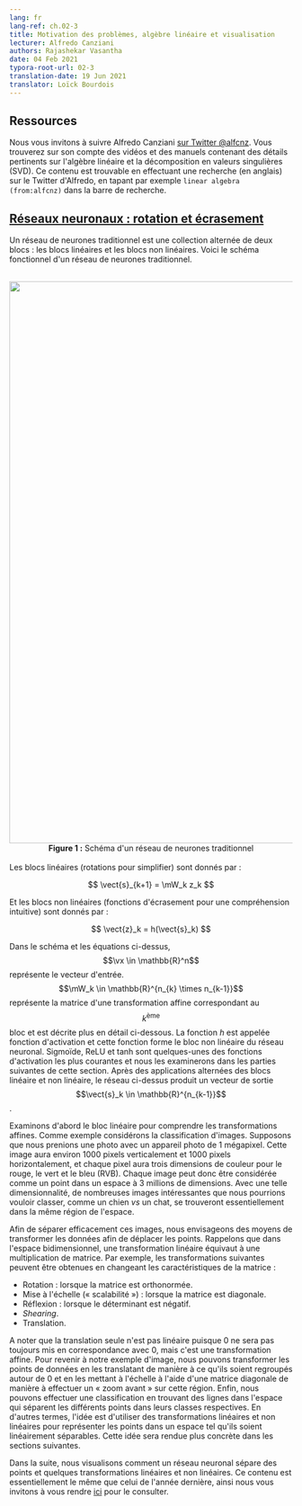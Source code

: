 ```yaml
---
lang: fr
lang-ref: ch.02-3
title: Motivation des problèmes, algèbre linéaire et visualisation
lecturer: Alfredo Canziani
authors: Rajashekar Vasantha
date: 04 Feb 2021
typora-root-url: 02-3
translation-date: 19 Jun 2021
translator: Loïck Bourdois
---
```



<!--
## Resources

Please follow Alfredo Canziani [on Twitter @alfcnz](https://twitter.com/alfcnz). Videos and textbooks with relevant details on linear algebra and singular value decomposition (SVD) can be found by searching Alfredo's Twitter, for example type `linear algebra (from:alfcnz)` in the search box.
-->
## Ressources

Nous vous invitons à suivre Alfredo Canziani [sur Twitter @alfcnz](https://twitter.com/alfcnz). Vous trouverez sur son compte des vidéos et des manuels contenant des détails pertinents sur l'algèbre linéaire et la décomposition en valeurs singulières (SVD). Ce contenu est trouvable en effectuant une recherche (en anglais) sur le Twitter d'Alfredo, en tapant par exemple `linear algebra (from:alfcnz)` dans la barre de recherche.


<!--
## [Neural Nets: Rotation and Squashing](https://youtu.be/0TdAmZUMj2k)
A traditional neural network is an alternating collection of two blocks - the linear blocks and the non-linear blocks. Given below is a block diagram of a traditional neural network.
<br>
<br>
<center>
<img src="{{site.baseurl}}/images/week02/02-3/figure1.png" width="1000px"/>
Figure 1: Block Diagram of a Traditional Neural Network
</center>
<br>
The linear blocks (Rotations, for simplicity) are given by:

$$
\vect{s}_{k+1} = \mW_k z_k
$$

And the non-linear blocks (Squashing functions for intuitive understanding) are given by:

$$ \vect{z}_k = h(\vect{s}_k) $$

In the above diagram and equations, $$\vx \in \mathbb{R}^n$$ represents the input vector. $$\mW_k \in \mathbb{R}^{n_{k} \times n_{k-1}}$$ represents the matrix of an affine transformation corresponding to the $$k^{\text{th}}$$ block and is described below in further detail. The function $h$ is called the activation function and this function forms the non-linear block of the neural network. Sigmoid, ReLu and tanh are some of the common activation functions and we will look at them in the later parts of this section. After alternate applications of linear and non-linear blocks, the above network produces an output vector $$\vect{s}_k \in \mathbb{R}^{n_{k-1}}$$.

Let us first have a look at the linear block to gain some intuition on affine transformations. As a motivating example, let us consider image classification. Suppose we take a picture with a 1 megapixel camera. This image will have about 1,000 pixels vertically and 1,000 pixels horizontally, and each pixel will have three colour dimensions for red, green, and blue (RGB). Each particular image can then be considered as one point in a 3 million-dimensional space. With such massive dimensionality, many interesting images we might want to classify -- such as a dog *vs.* a cat -- will essentially be in the same region of the space.

In order to effectively separate these images, we consider ways of transforming the data in order to move the points. Recall that in 2-D space, a linear transformation is the same as matrix multiplication. For example, the following are transformations, which can be obtained by changing matrix characterictics:

-   Rotation (when the matrix is orthonormal).
-   Scaling (when the matrix is diagonal).
-   Reflection (when the determinant is negative).
-   Shearing.
-   Translation.

Note that translation alone is not linear since 0 will not always be mapped to 0, but it is an affine transformation. Returning to our image example, we can transform the data points by translating such that the points are clustered around 0 and scaling with a diagonal matrix such that we "zoom in" to that region. Finally, we can do classification by finding lines across the space which separate the different points into their respective classes. In other words, the idea is to use linear and nonlinear transformations to map the points into a space such that they are linearly separable. This idea will be made more concrete in the following sections.

In the next part, we visualize how a neural network separates points and a few linear and non-linear transformations. This can be accessed [here](https://atcold.github.io/pytorch-Deep-Learning/en/week01/01-3/).
-->


## [Réseaux neuronaux : rotation et écrasement](https://youtu.be/0TdAmZUMj2k)
Un réseau de neurones traditionnel est une collection alternée de deux blocs : les blocs linéaires et les blocs non linéaires.
Voici le schéma fonctionnel d'un réseau de neurones traditionnel.
<br>
<br>
<center>
<img src="{{site.baseurl}}/images/week02/02-3/figure1.png" width="1000px"/>
  <b>Figure 1 :</b> Schéma d'un réseau de neurones traditionnel
</center>
<br>
Les blocs linéaires (rotations pour simplifier) sont donnés par :

$$
\vect{s}_{k+1} = \mW_k z_k
$$

Et les blocs non linéaires (fonctions d'écrasement pour une compréhension intuitive) sont donnés par :


$$ \vect{z}_k = h(\vect{s}_k) $$

Dans le schéma et les équations ci-dessus,  $$\vx \in \mathbb{R}^n$$ représente le vecteur d'entrée. 
$$\mW_k \in \mathbb{R}^{n_{k} \times n_{k-1}}$$ représente la matrice d'une transformation affine correspondant au $$k^{\text{ème}}$$ bloc et est décrite plus en détail ci-dessous.
La fonction $h$ est appelée fonction d'activation et cette fonction forme le bloc non linéaire du réseau neuronal. 
Sigmoïde, ReLU et tanh sont quelques-unes des fonctions d'activation les plus courantes et nous les examinerons dans les parties suivantes de cette section. 
Après des applications alternées des blocs linéaire et non linéaire, le réseau ci-dessus produit un vecteur de sortie $$\vect{s}_k \in \mathbb{R}^{n_{k-1}}$$.

Examinons d'abord le bloc linéaire pour comprendre les transformations affines. Comme exemple considérons la classification d'images. 
Supposons que nous prenions une photo avec un appareil photo de $1$ mégapixel. 
Cette image aura environ $1 000$ pixels verticalement et $1 000$ pixels horizontalement, et chaque pixel aura trois dimensions de couleur pour le rouge, le vert et le bleu (RVB). 
Chaque image peut donc être considérée comme un point dans un espace à $3$ millions de dimensions.
Avec une telle dimensionnalité, de nombreuses images intéressantes que nous pourrions vouloir classer, comme un chien *vs* un chat, se trouveront essentiellement dans la même région de l'espace.

Afin de séparer efficacement ces images, nous envisageons des moyens de transformer les données afin de déplacer les points.
Rappelons que dans l'espace bidimensionnel, une transformation linéaire équivaut à une multiplication de matrice. 
Par exemple, les transformations suivantes peuvent être obtenues en changeant les caractéristiques de la matrice :

- Rotation : lorsque la matrice est orthonormée.
- Mise à l'échelle (« scalabilité ») : lorsque la matrice est diagonale.
- Réflexion : lorsque le déterminant est négatif.
- *Shearing*.
- Translation.

A noter que la translation seule n'est pas linéaire puisque $0$ ne sera pas toujours mis en correspondance avec 0, mais c'est une transformation affine. 
Pour revenir à notre exemple d'image, nous pouvons transformer les points de données en les translatant de manière à ce qu'ils soient regroupés autour de 0 et en les mettant à l'échelle à l'aide d'une matrice diagonale de manière à effectuer un « zoom avant » sur cette région.
Enfin, nous pouvons effectuer une classification en trouvant des lignes dans l'espace qui séparent les différents points dans leurs classes respectives. 
En d'autres termes, l'idée est d'utiliser des transformations linéaires et non linéaires pour représenter les points dans un espace tel qu'ils soient linéairement séparables.
Cette idée sera rendue plus concrète dans les sections suivantes.

Dans la suite, nous visualisons comment un réseau neuronal sépare des points et quelques transformations linéaires et non linéaires. 
Ce contenu est essentiellement le même que celui de l'année dernière, ainsi nous vous invitons à vous rendre [ici](https://atcold.github.io/NYU-DLSP20/fr/week01/01-3/) pour le consulter.
